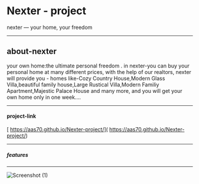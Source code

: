 # Nexter - project
nexter &mdash; your home, your freedom


------------


## about-nexter

your own home:the ultimate personal freedom . in nexter-you can buy your personal home at many different prices,
with the help of our realtors, nexter will provide you - homes like-Cozy Country House,Modern Glass Villa,beautiful family house,Large Rustical Villa,Modern Familiy Apartment,Majestic Palace House and many more,  and you will get your own home only in one week....


------------



#### project-link
[ https://aas70.github.io/Nexter-project/]( https://aas70.github.io/Nexter-project/)


---------

#####   features

---------


![Screenshot (1)](https://user-images.githubusercontent.com/115452935/202696213-820d0afe-9380-4813-97dc-36e34864ad55.png)


